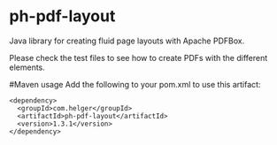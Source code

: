 ph-pdf-layout
=============

Java library for creating fluid page layouts with Apache PDFBox.

Please check the test files to see how to create PDFs with the different elements.

#Maven usage
Add the following to your pom.xml to use this artifact:
```
<dependency>
  <groupId>com.helger</groupId>
  <artifactId>ph-pdf-layout</artifactId>
  <version>1.3.1</version>
</dependency>
```

